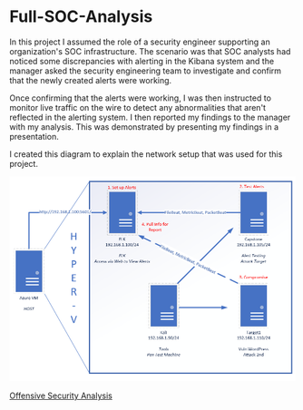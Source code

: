 # Full-SOC-Analysis

In this project I assumed the role of a security engineer supporting an organization's SOC infrastructure. The scenario was that SOC analysts had noticed some discrepancies with alerting in the Kibana system and the manager asked the security engineering team to investigate and confirm that the newly created alerts were working.

Once confirming that the alerts were working, I was then instructed to monitor live traffic on the wire to detect any abnormalities that aren't reflected in the alerting system. I then reported my findings to the manager with my analysis. This was demonstrated by presenting my findings in a presentation.

I created this diagram to explain the network setup that was used for this project.

![Network Setup](https://github.com/tjhorneriv/Full-SOC-Analysis/blob/main/Network%20Setup.png)

[Offensive Security Analysis](https://github.com/tjhorneriv/Full-SOC-Analysis/blob/main/Offensive%20Security%20Analysis.pdf)
